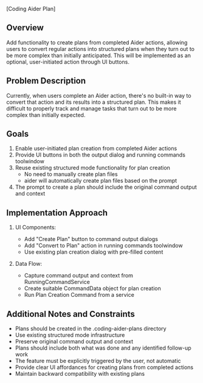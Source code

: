 [Coding Aider Plan]

## Overview
Add functionality to create plans from completed Aider actions, allowing users to convert regular actions into structured plans when they turn out to be more complex than initially anticipated. This will be implemented as an optional, user-initiated action through UI buttons.

## Problem Description
Currently, when users complete an Aider action, there's no built-in way to convert that action and its results into a structured plan. This makes it difficult to properly track and manage tasks that turn out to be more complex than initially expected.

## Goals
1. Enable user-initiated plan creation from completed Aider actions
2. Provide UI buttons in both the output dialog and running commands toolwindow
3. Reuse existing structured mode functionality for plan creation
    - No need to manually create plan files
    - aider will automatically create plan files based on the prompt
4. The prompt to create a plan should include the original command output and context

## Implementation Approach
1. UI Components:
   - Add "Create Plan" button to command output dialogs
   - Add "Convert to Plan" action in running commands toolwindow
   - Use existing plan creation dialog with pre-filled content

2. Data Flow:
   - Capture command output and context from RunningCommandService
   - Create suitable CommandData object for plan creation
   - Run Plan Creation Command from a service

## Additional Notes and Constraints
- Plans should be created in the .coding-aider-plans directory
- Use existing structured mode infrastructure
- Preserve original command output and context
- Plans should include both what was done and any identified follow-up work
- The feature must be explicitly triggered by the user, not automatic
- Provide clear UI affordances for creating plans from completed actions
- Maintain backward compatibility with existing plans
